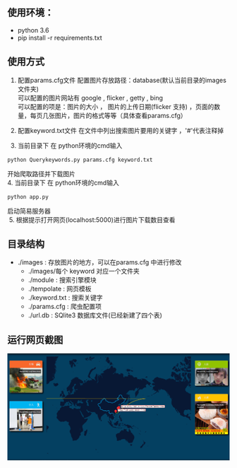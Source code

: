 ## 使用环境：

* python 3.6
* pip install -r requirements.txt

## 使用方式

  1. 配置params.cfg文件
    配置图片存放路径：database(默认当前目录的images文件夹)<br>
    可以配置的图片网站有 google , flicker , getty , bing<br>
    可以配置的项是：图片的大小 ， 图片的上传日期(flicker 支持) ，页面的数量，每页几张图片，图片的格式等等（具体查看params.cfg）<br>

  2. 配置keyword.txt文件
    在文件中列出搜索图片要用的关键字 ，'#'代表注释掉

  3. 当前目录下 在 python环境的cmd输入

  ```
  python Querykeywords.py params.cfg keyword.txt
  ```

  开始爬取路径并下载图片<br>
  4. 当前目录下 在 python环境的cmd输入

  ```
  python app.py
  ```

  启动简易服务器<br>
  5. 根据提示打开网页(localhost:5000)进行图片下载数目查看


## 目录结构

* ./images : 存放图片的地方，可以在params.cfg 中进行修改
  * ./images/每个 keyword 对应一个文件夹
  * ./module : 搜索引擎模块
  * ./tempolate : 网页模板
  * ./keyword.txt : 搜索关键字
  * ./params.cfg : 爬虫配置项
  * ./url.db : SQlite3 数据库文件(已经新建了四个表)

## 运行网页截图

  !['web preview'](static/Capture.PNG)
